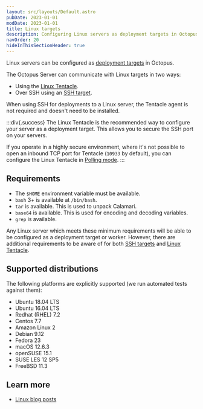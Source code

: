 ```yaml
---
layout: src/layouts/Default.astro
pubDate: 2023-01-01
modDate: 2023-01-01
title: Linux targets
description: Configuring Linux servers as deployment targets in Octopus.
navOrder: 20
hideInThisSectionHeader: true
---
```


Linux servers can be configured as [deployment targets](/docs/infrastructure/deployment-targets) in Octopus.   

The Octopus Server can communicate with Linux targets in two ways:
- Using the [Linux Tentacle](/docs/infrastructure/deployment-targets/tentacle/linux).  
- Over SSH using an [SSH target](/docs/infrastructure/deployment-targets/linux/ssh-target). 

When using SSH for deployments to a Linux server, the Tentacle agent is not required and doesn't need to be installed.

:::div{.success}
The Linux Tentacle is the recommended way to configure your server as a deployment target. This allows you to secure the SSH port on your servers.

If you operate in a highly secure environment, where it's not possible to open an inbound TCP port for Tentacle (`10933` by default), you can configure the Linux Tentacle in [Polling mode](/docs/infrastructure/deployment-targets/tentacle/tentacle-communication/#polling-tentacles).
:::

## Requirements

- The `$HOME` environment variable must be available.
- `bash` 3+ is available at `/bin/bash`. 
- `tar` is available. This is used to unpack Calamari.
- `base64` is available. This is used for encoding and decoding variables.
- `grep` is available.

Any Linux server which meets these minimum requirements will be able to be configured as a deployment target or worker. However, there are additional requirements to be aware of for both [SSH targets](/docs/infrastructure/deployment-targets/linux/ssh-requirements) and [Linux Tentacle](/docs/infrastructure/deployment-targets/tentacle/linux/#requirements).

## Supported distributions

The following platforms are explicitly supported (we run automated tests against them):

- Ubuntu 18.04 LTS
- Ubuntu 16.04 LTS
- Redhat (RHEL) 7.2
- Centos 7.7
- Amazon Linux 2
- Debian 9.12
- Fedora 23
- macOS 12.6.3
- openSUSE 15.1
- SUSE LES 12 SP5
- FreeBSD 11.3

## Learn more

- [Linux blog posts](https://octopus.com/blog/tag/linux)
